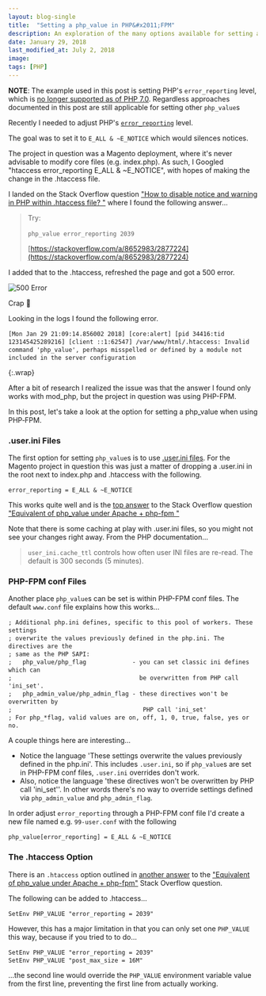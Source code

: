 ```yaml
---
layout: blog-single
title:  "Setting a php_value in PHP&#x2011;FPM"
description: An exploration of the many options available for setting a php_value in an environment running PHP-FPM
date: January 29, 2018
last_modified_at: July 2, 2018
image: 
tags: [PHP]
---
```


<div class="tout tout--secondary">
<p><strong>NOTE</strong>: The example used in this post is setting PHP's <code>error_reporting</code> level, which is <a href="https://bugs.php.net/bug.php?id=71340#1525616824">no longer supported as of PHP 7.0</a>. Regardless approaches documented in this post are still applicable for setting other <code>php_value</code>s</p>
</div>

Recently I needed to adjust PHP's [`error_reporting`](http://php.net/manual/en/function.error-reporting.php) level.

The goal was to set it to `E_ALL & ~E_NOTICE` which would silences notices.

The project in question was a Magento deployment, where it's never advisable to modify core files (e.g. index.php). As such, I Googled "htaccess error_reporting E_ALL & ~E_NOTICE", with hopes of making the change in the .htaccess file.

<!-- excerpt_separator -->

I landed on the Stack Overflow question ["How to disable notice and warning in PHP within .htaccess file?
"](https://stackoverflow.com/questions/8652933/how-to-disable-notice-and-warning-in-php-within-htaccess-file) where I found the following answer...

> Try:
> 
> `php_value error_reporting 2039`
> 
> [https://stackoverflow.com/a/8652983/2877224](https://stackoverflow.com/a/8652983/2877224)

I added that to the .htaccess, refreshed the page and got a 500 error.

<img
  class="rounded shadow"
  src="/img/blog/setting-a-php-value-in-php-fpm/500-error@1x.jpg"
  srcset="/img/blog/setting-a-php-value-in-php-fpm/500-error@1x.jpg 1x, /img/blog/setting-a-php-value-in-php-fpm/500-error@2x.jpg 2x"
  alt="500 Error">

Crap :see_no_evil:

Looking in the logs I found the following error.

```
[Mon Jan 29 21:09:14.856002 2018] [core:alert] [pid 34416:tid 123145425289216] [client ::1:62547] /var/www/html/.htaccess: Invalid command 'php_value', perhaps misspelled or defined by a module not included in the server configuration
```
{:.wrap}

After a bit of research I realized the issue was that the answer I found only works with mod_php, but the project in question was using PHP-FPM.

In this post, let's take a look at the option for setting a php_value when using PHP&#x2011;FPM.

### .user.ini Files

The first option for setting `php_value`s is to use [.user.ini files](http://php.net/manual/en/configuration.file.per-user.php). For the Magento project in question this was just a matter of dropping a .user.ini in the root next to index.php and .htaccess with the following.

```
error_reporting = E_ALL & ~E_NOTICE
```

This works quite well and is the [top answer](https://stackoverflow.com/a/35279997/2877224) to the Stack Overflow question ["Equivalent of php_value under Apache + php-fpm
"](https://stackoverflow.com/questions/35265082/equivalent-of-php-value-under-apache-php-fpm)

Note that there is some caching at play with .user.ini files, so you might not see your changes right away. From the PHP documentation...

> `user_ini.cache_ttl` controls how often user INI files are re-read. The default is 300 seconds (5 minutes).

### PHP-FPM conf Files

Another place `php_value`s can be set is within PHP-FPM conf files. The default `www.conf` file explains how this works...

```
; Additional php.ini defines, specific to this pool of workers. These settings
; overwrite the values previously defined in the php.ini. The directives are the
; same as the PHP SAPI:
;   php_value/php_flag             - you can set classic ini defines which can
;                                    be overwritten from PHP call 'ini_set'.
;   php_admin_value/php_admin_flag - these directives won't be overwritten by
;                                     PHP call 'ini_set'
; For php_*flag, valid values are on, off, 1, 0, true, false, yes or no.
```

A couple things here are interesting...

- Notice the language 'These settings overwrite the values previously defined in the php.ini'. This includes `.user.ini`, so if `php_value`s are set in PHP-FPM conf files, `.user.ini` overrides don't work.
- Also, notice the language 'these directives won't be overwritten by PHP call 'ini_set''. In other words there's no way to override settings defined via `php_admin_value` and `php_admin_flag`.

In order adjust `error_reporting` through a PHP-FPM conf file I'd create a new file named e.g. `99-user.conf` with the following

```
php_value[error_reporting] = E_ALL & ~E_NOTICE
```

### The .htaccess Option

There is an `.htaccess` option outlined in [another answer](https://stackoverflow.com/a/45442812/2877224) to the ["Equivalent of php_value under Apache + php-fpm"](https://stackoverflow.com/questions/35265082/equivalent-of-php-value-under-apache-php-fpm) Stack Overflow question.

The following can be added to .htaccess...

```
SetEnv PHP_VALUE "error_reporting = 2039"
```

However, this has a major limitation in that you can only set one `PHP_VALUE` this way, because if you tried to to do...

```
SetEnv PHP_VALUE "error_reporting = 2039"
SetEnv PHP_VALUE "post_max_size = 16M"
```

...the second line would override the `PHP_VALUE` environment variable value from the first line, preventing the first line from actually working.